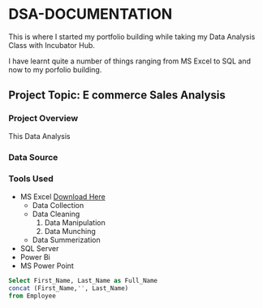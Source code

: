 # DSA-DOCUMENTATION

This is where I started my portfolio building while taking my Data Analysis Class with Incubator Hub.

I have learnt quite a number of things ranging from MS Excel to SQL and now to my porfolio building.

## Project Topic: E commerce Sales Analysis

### Project Overview
This Data Analysis

### Data Source

### Tools Used
- MS Excel [Download Here](https://www.microsoft.com)
  - Data Collection
  - Data Cleaning
    1. Data Manipulation
    2. Data Munching
  - Data Summerization
- SQL Server
- Power Bi
- MS Power Point 

``` SQL
Select First_Name, Last_Name as Full_Name
concat (First_Name,'', Last_Name)
from Employee
`````
